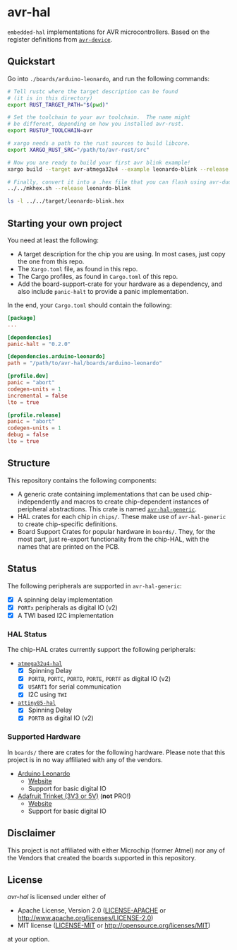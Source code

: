 avr-hal
=======
`embedded-hal` implementations for AVR microcontrollers.  Based on the register definitions from [`avr-device`](https://github.com/Rahix/avr-device).

## Quickstart
Go into `./boards/arduino-leonardo`, and run the following commands:
```bash
# Tell rustc where the target description can be found
# (it is in this directory)
export RUST_TARGET_PATH="$(pwd)"

# Set the toolchain to your avr toolchain.  The name might
# be different, depending on how you installed avr-rust.
export RUSTUP_TOOLCHAIN=avr

# xargo needs a path to the rust sources to build libcore.
export XARGO_RUST_SRC="/path/to/avr-rust/src"

# Now you are ready to build your first avr blink example!
xargo build --target avr-atmega32u4 --example leonardo-blink --release

# Finally, convert it into a .hex file that you can flash using avr-dude
../../mkhex.sh --release leonardo-blink

ls -l ../../target/leonardo-blink.hex
```

## Starting your own project
You need at least the following:
* A target description for the chip you are using.  In most cases, just copy the one from this repo.
* The `Xargo.toml` file, as found in this repo.
* The Cargo profiles, as found in `Cargo.toml` of this repo.
* Add the board-support-crate for your hardware as a dependency, and also include `panic-halt` to provide a panic implementation.

In the end, your `Cargo.toml` should contain the following:
```toml
[package]
...

[dependencies]
panic-halt = "0.2.0"

[dependencies.arduino-leonardo]
path = "/path/to/avr-hal/boards/arduino-leonardo"

[profile.dev]
panic = "abort"
codegen-units = 1
incremental = false
lto = true

[profile.release]
panic = "abort"
codegen-units = 1
debug = false
lto = true
```

## Structure
This repository contains the following components:
* A generic crate containing implementations that can be used chip-independently and macros to create chip-dependent instances of peripheral abstractions.  This crate is named [`avr-hal-generic`](./avr-hal-generic).
* HAL crates for each chip in `chips/`.  These make use of `avr-hal-generic` to create chip-specific definitions.
* Board Support Crates for popular hardware in `boards/`.  They, for the most part, just re-export functionality from the chip-HAL, with the names that are printed on the PCB.

## Status
The following peripherals are supported in `avr-hal-generic`:
- [x] A spinning delay implementation
- [x] `PORTx` peripherals as digital IO (v2)
- [x] A TWI based I2C implementation

### HAL Status
The chip-HAL crates currently support the following peripherals:
* [`atmega32u4-hal`](./chips/atmega32u4-hal)
  - [x] Spinning Delay
  - [x] `PORTB`, `PORTC`, `PORTD`, `PORTE`, `PORTF` as digital IO (v2)
  - [x] `USART1` for serial communication
  - [x] I2C using `TWI`
* [`attiny85-hal`](./chips/attiny85-hal)
  - [x] Spinning Delay
  - [x] `PORTB` as digital IO (v2)

### Supported Hardware
In `boards/` there are crates for the following hardware.  Please note that this project is in no way affiliated with any of the vendors.

* [Arduino Leonardo](./boards/arduino-leonardo)
  - [Website](https://www.arduino.cc/en/Main/Arduino_BoardLeonardo)
  - Support for basic digital IO
* [Adafruit Trinket (3V3 or 5V)](./boards/trinket) (**not** PRO!)
  - [Website](https://learn.adafruit.com/introducing-trinket)
  - Support for basic digital IO

## Disclaimer
This project is not affiliated with either Microchip (former Atmel) nor any of the Vendors that created the boards supported in this repository.

## License
*avr-hal* is licensed under either of

 * Apache License, Version 2.0 ([LICENSE-APACHE](LICENSE-APACHE) or http://www.apache.org/licenses/LICENSE-2.0)
 * MIT license ([LICENSE-MIT](LICENSE-MIT) or http://opensource.org/licenses/MIT)

at your option.
